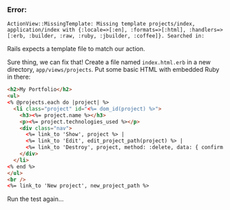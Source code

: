 
### Error:

```
ActionView::MissingTemplate: Missing template projects/index, application/index with {:locale=>[:en], :formats=>[:html], :handlers=>[:erb, :builder, :raw, :ruby, :jbuilder, :coffee]}. Searched in:
```

Rails expects a template file to match our action.

Sure thing, we can fix that! Create a file named `index.html.erb` in a new directory, `app/views/projects`. Put some basic HTML with embedded Ruby in there:

```html
<h2>My Portfolio</h2>
<ul>
<% @projects.each do |project| %>
  <li class="project" id="<%= dom_id(project) %>">
    <h3><%= project.name %></h3>
    <p><%= project.technologies_used %></p>
    <div class="nav">
      <%= link_to 'Show', project %> |
      <%= link_to 'Edit', edit_project_path(project) %> |
      <%= link_to 'Destroy', project, method: :delete, data: { confirm: 'Are you sure?' } %>
    </div>
  </li>
<% end %>
</ul>
<br />
<%= link_to 'New project', new_project_path %>
```

Run the test again...
